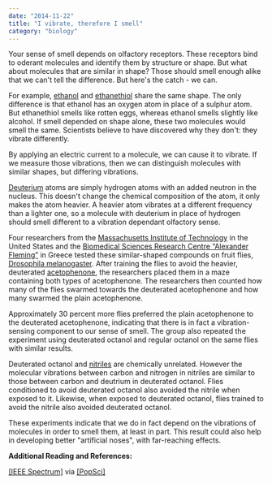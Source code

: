 ```yaml
---
date: "2014-11-22"
title: "I vibrate, therefore I smell"
category: "biology"
---
```


Your sense of smell depends on olfactory receptors. These receptors bind to oderant molecules and identify them by structure or shape. But what about molecules that are similar in shape? Those should smell enough alike that we can't tell the difference. But here's the catch - we can.

For example, [ethanol](http://en.wikipedia.org/wiki/Ethanol) and [ethanethiol](http://en.wikipedia.org/wiki/Ethanethiol) share the same shape. The only difference is that ethanol has an oxygen atom in place of a sulphur atom. But ethanethiol smells like rotten eggs, whereas ethanol smells slightly like alcohol. If smell depended on shape alone, these two molecules would smell the same. Scientists believe to have discovered why they don't: they vibrate differently.

By applying an electric current to a molecule, we can cause it to vibrate. If we measure those vibrations, then we can distinguish molecules with similar shapes, but differing vibrations.

[Deuterium](http://en.wikipedia.org/wiki/Deutrium) atoms are simply hydrogen atoms with an added neutron in the nucleus. This doesn't change the chemical composition of the atom, it only makes the atom heavier. A heavier atom vibrates at a different frequency than a lighter one, so a molecule with deuterium in place of hydrogen should smell different to a vibration dependant olfactory sense.

Four researchers from the [Massachusetts Institute of Technology](http://web.mit.edu/) in the United States and the [Biomedical Sciences Research Centre “Alexander Fleming”](http://www.fleming.gr/) in Greece tested these similar-shaped compounds on fruit flies, [Drosophila melanogaster](http://www.eol.org/pages/733739). After training the flies to avoid the heavier, deuterated [acetophenone](http://en.wikipedia.org/wiki/Acetophenone), the researchers placed them in a maze containing both types of acetophenone. The researchers then counted how many of the flies swarmed towards the deuterated acetophenone and how many swarmed the plain acetophenone.

Approximately 30 percent more flies preferred the plain acetophenone to the deuterated acetophenone, indicating that there is in fact a vibration-sensing component to our sense of smell. The group also repeated the experiment using deuterated octanol and regular octanol on the same flies with similar results.

Deuterated octanol and [nitriles](http://en.wikipedia.org/wiki/Nitrile) are chemically unrelated. However the molecular vibrations between carbon and nitrogen in nitriles are similar to those between carbon and deutrium in deuterated octanol. Flies conditioned to avoid deuterated octanol also avoided the nitrile when exposed to it. Likewise, when exposed to deuterated octanol, flies trained to avoid the nitrile also avoided deuterated octanol.

These experiments indicate that we do in fact depend on the vibrations of molecules in order to smell them, at least in part. This result could also help in developing better "artificial noses", with far-reaching effects.

**Additional Reading and References:**

[[IEEE Spectrum]](http://spectrum.ieee.org/biomedical/diagnostics/nose-works-like-a-scanning-tunneling-microscope "http://spectrum.ieee.org/biomedical/diagnostics/nose-works-like-a-scanning-tunneling-microscope") via [[PopSci]](http://www.popsci.com/science/article/2011-02/your-nose-could-leverage-quantum-tools-distinguish-between-similar-molecules "http://www.popsci.com/science/article/2011-02/your-nose-could-leverage-quantum-tools-distinguish-between-similar-molecules")
